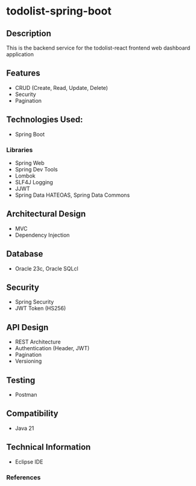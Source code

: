 # todolist-spring-boot


## Description
This is the backend service for the todolist-react frontend web dashboard application

## Features 
- CRUD (Create, Read, Update, Delete)
- Security
- Pagination


## Technologies Used:
-  Spring Boot

### Libraries
- Spring Web
- Spring Dev Tools
- Lombok 
- SLF4J Logging
- JJWT
- Spring Data HATEOAS, Spring Data Commons


## Architectural Design

- MVC
- Dependency Injection

## Database 

- Oracle 23c, Oracle SQLcl

## Security

- Spring Security
- JWT Token (HS256)


## API Design

- REST Architecture
- Authentication (Header, JWT)
- Pagination
- Versioning


## Testing

- Postman

## Compatibility

- Java 21

## Technical Information

- Eclipse IDE



### References
